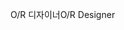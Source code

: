 <span data-ttu-id="969d0-101">O/R 디자이너</span><span class="sxs-lookup"><span data-stu-id="969d0-101">O/R Designer</span></span>